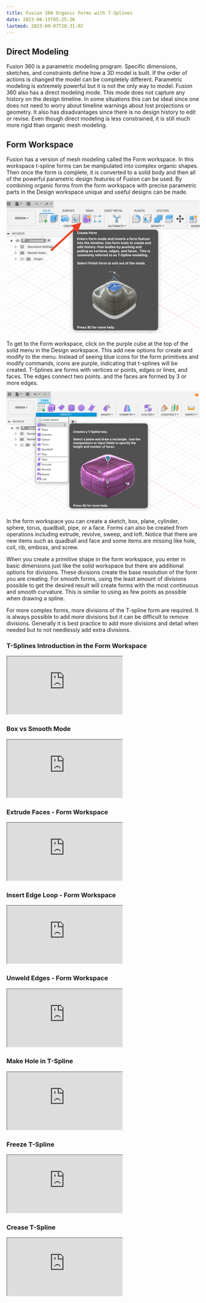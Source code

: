 ```yaml
---
title: Fusion 360 Organic Forms with T-Splines
date: 2023-06-15T05:25:26
lastmod: 2023-09-07T20:31:02
---
```


## Direct Modeling

Fusion 360 is a parametric modeling program. Specific dimensions, sketches, and constraints define how a 3D model is built. If the order of actions is changed the model can be completely different. Parametric modeling is extremely powerful but it is not the only way to model. Fusion 360 also has a direct modeling mode. This mode does not capture any history on the design timeline. In some situations this can be ideal since one does not need to worry about timeline warnings about lost projections or geometry. It also has disadvantages since there is no design history to edit or revise. Even though direct modeling is less constrained, it is still much more rigid than organic mesh modeling.

## Form Workspace

Fusion has a version of mesh modeling called the Form workspace. In this workspace t-spline forms can be manipulated into complex organic shapes. Then once the form is complete, it is converted to a solid body and then all of the powerful parametric design features of Fusion can be used. By combining organic forms from the form workspace with precise parametric parts in the Design workspace unique and useful designs can be made.

[![Form Workspace](attachments/2023-form-workspace-fusion-360.png)](attachments/2023-form-workspace-fusion-360.png)

To get to the Form workspace, click on the purple cube at the top of the solid menu in the Design workspace. This add new options for create and modify to the menu. Instead of seeing blue icons for the form primitives and modify commands, icons are purple, indicating that t-splines will be created. T-Splines are forms with vertices or points, edges or lines, and faces. The edges connect two points. and the faces are formed by 3 or more edges.

[![Create a T-Spline Box](attachments/2023-create-t-spline-box.png)](attachments/2023-create-t-spline-box.png)

In the form workspace you can create a sketch, box, plane, cylinder, sphere, torus, quadball, pipe, or a face. Forms can also be created from operations including extrude, revolve, sweep, and loft. Notice that there are new items such as quadball and face and some items are missing like hole, coil, rib, emboss, and screw.

When you create a primitive shape in the form workspace, you enter in basic dimensions just like the solid workspace but there are additional options for divisions. These divisions create the base resolution of the form you are creating. For smooth forms, using the least amount of divisions possible to get the desired result will create forms with the most continuous and smooth curvature. This is similar to using as few points as possible when drawing a spline.

For more complex forms, more divisions of the T-spline form are required. It is always possible to add more divisions but it can be difficult to remove divisions. Generally it is best practice to add more divisions and detail when needed but to not needlessly add extra divisions.

<div class="video-grid">
<div class="video-card">

### T-Splines Introduction in the Form Workspace

<div class="iframe-16-9-container"><iframe class="youTubeIframe" src="https://www.youtube.com/embed/8vGrRR_TLEg?rel=0" width="300" height="150" allowfullscreen="allowfullscreen"></iframe></div>
</div>

<div class="video-card">

### Box vs Smooth Mode

<div class="iframe-16-9-container"><iframe class="youTubeIframe" src="https://www.youtube.com/embed/B--0CElGp7s?rel=0" width="300" height="150" allowfullscreen="allowfullscreen"></iframe></div>
</div>

<div class="video-card">

### Extrude Faces - Form Workspace

<div class="iframe-16-9-container"><iframe class="youTubeIframe" src="https://www.youtube.com/embed/3YS1EX0rT0Y?rel=0" width="300" height="150" allowfullscreen="allowfullscreen"></iframe></div>
</div>

<div class="video-card">

### Insert Edge Loop - Form Workspace

<div class="iframe-16-9-container"><iframe class="youTubeIframe" src="https://www.youtube.com/embed/dVTDrUhsN3Y?rel=0" width="300" height="150" allowfullscreen="allowfullscreen"></iframe></div>
</div>

<div class="video-card">

### Unweld Edges - Form Workspace

<div class="iframe-16-9-container"><iframe class="youTubeIframe" src="https://www.youtube.com/embed/jNAzRU-Dbyg?rel=0" width="300" height="150" allowfullscreen="allowfullscreen"></iframe></div>
</div>

<div class="video-card">

### Make Hole in T-Spline

<div class="iframe-16-9-container"><iframe class="youTubeIframe" src="https://www.youtube.com/embed/3vat_r_MZ3k?rel=0" width="300" height="150" allowfullscreen="allowfullscreen"></iframe></div>
</div>

<div class="video-card">

### Freeze T-Spline

<div class="iframe-16-9-container"><iframe class="youTubeIframe" src="https://www.youtube.com/embed/4gbuQ8cRA3I?rel=0" width="300" height="150" allowfullscreen="allowfullscreen"></iframe></div>
</div>

<div class="video-card">

### Crease T-Spline

<div class="iframe-16-9-container"><iframe class="youTubeIframe" src="https://www.youtube.com/embed/_ijhpIGns-A?rel=0" width="300" height="150" allowfullscreen="allowfullscreen"></iframe></div>
</div>

</div>
